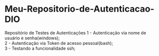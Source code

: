 # Meu-Repositorio-de-Autenticacao-DIO
Repositório de Testes de Autenticações
1 - Autenticação via nome de usuário e senha(windows);
<br/>
2 - Autenticação via Token de acesso pessoal(bash);
<br/>
3 - Testando a funcionalidade ssh;